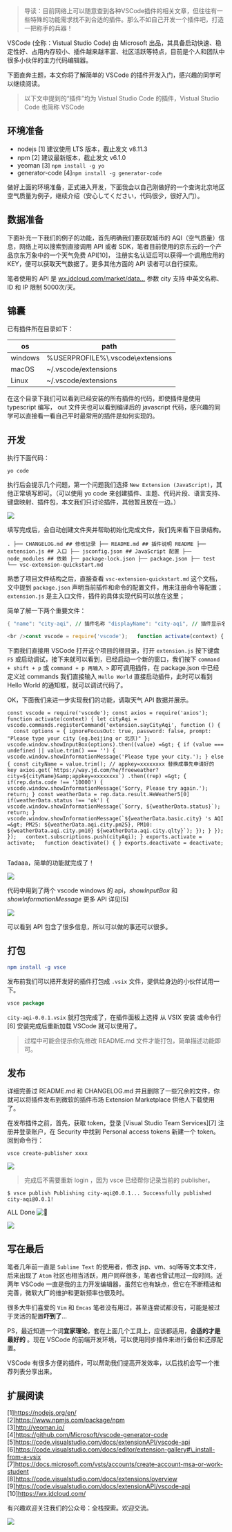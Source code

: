 > 导读：目前网络上可以随意查到各种VSCode插件的相关文章，但往往有一些特殊的功能需求找不到合适的插件。那么不如自己开发一个插件吧，打造一把称手的兵器！

VSCode (全称：Vistual Studio Code) 由 Microsoft 出品，其具备启动快速、稳定性好、占用内存较小、插件越来越丰富、社区活跃等特点，目前是个人和团队中很多小伙伴的主力代码编辑器。

下面直奔主题，本文你将了解简单的 VSCode 的插件开发入门，感兴趣的同学可以继续阅读。

> 以下文中提到的“插件”均为 Vistual Studio Code 的插件，Vistual Studio Code 也简称 VSCode

## 环境准备

-   nodejs \[1\] 建议使用 LTS 版本，截止发文 v8.11.3
-   npm \[2\] 建议最新版本，截止发文 v6.1.0
-   yeoman \[3\] `npm install -g yo`
-   generator-code \[4\]`npm install -g generator-code`

做好上面的环境准备，正式进入开发，下面我会以自己刚做好的一个查询北京地区空气质量为例子，继续介绍（安心してください，代码很少，很好入门）。

## 数据准备

下面补充一下我们的例子的功能，首先明确我们要获取城市的 AQI（空气质量）信息，网络上可以搜索到直接调用 API 或者 SDK，笔者目前使用的京东云的一个产品京东万象中的一个天气免费 API\[10\]， 注册实名认证后可以获得一个调用应用的 KEY，便可以获取天气数据了。更多其他方面的 API 读者可以自行探索。

笔者使用的 API 是 [wx.jdcloud.com/market/data…](https://link.juejin.cn/?target=https%3A%2F%2Fwx.jdcloud.com%2Fmarket%2Fdatas%2F26%2F10610 "https://wx.jdcloud.com/market/datas/26/10610") 参数 city 支持 中英文名称、ID 和 IP 限制 5000次/天。

## 锦囊

已有插件所在目录如下：

| os | path |
| --- | --- |
| windows | %USERPROFILE%\\.vscode\\extensions |
| macOS | ~/.vscode/extensions |
| Linux | ~/.vscode/extensions |

在这个目录下我们可以看到已经安装的所有插件的代码，即使插件是使用 typescript 编写， out 文件夹也可以看到编译后的 javascript 代码，感兴趣的同学可以直接看一看自己平时最常用的插件是如何实现的。

## 开发

执行下面代码：

```armasm
yo code  
```

执行后会提示几个问题，第一个问题我们选择 `New Extension (JavaScript)`，其他正常填写即可。（可以使用 yo code 来创建插件、主题、代码片段、语言支持、键盘映射、插件包，本文我们只讨论插件，其他暂且放在一边。）

![](https://p1-jj.byteimg.com/tos-cn-i-t2oaga2asx/gold-user-assets/2018/7/19/164b1bafea675a1e~tplv-t2oaga2asx-jj-mark:3024:0:0:0:q75.png)

填写完成后，会自动创建文件夹并帮助初始化完成文件，我们先来看下目录结构。

```clean
. ├── CHANGELOG.md ## 修改记录 ├── README.md ## 插件说明 README ├── extension.js ## 入口 ├── jsconfig.json ## JavaScript 配置 ├── node_modules ## 依赖 ├── package-lock.json ├── package.json ├── test └── vsc-extension-quickstart.md  
```

熟悉了项目文件结构之后，直接查看 `vsc-extension-quickstart.md` 这个文档，文中提到 `package.json` 声明当前插件和命令的配置文件，用来注册命令等配置；`extension.js` 是主入口文件，插件的具体实现代码可以放在这里；

简单了解一下两个重要文件：

```awk
{ "name": "city-aqi", // 插件名称 "displayName": "city-aqi", // 插件显示名称 "description": "Air Quaility Index of City", // 插件描述 "version": "0.0.1", "publisher": "beanleecode", // 插件发布者 ... "activationEvents": [ // 活动事件列表 "onCommand:extension.sayHello" ], "main": "./extension", // 入口文件 "contributes": { "commands": [ // 对应命令列表 { "command": "extension.sayHello", "title": "Hello World" } ] }, ... }  
```

```javascript
<br />const vscode = require('vscode');   function activate(context) {   // 这里的代码将只会在插件激活时执行一次 console.log('Congratulations, your extension "city-aqi" is now active!');   // 定义在 package.json 中的命令在这里定义 // 提供 registerCommand 来注册实现代码 // commandId 参数必须与 package.json 匹配 let disposable = vscode.commands.registerCommand('extension.sayHello', function () { // 这里的代码每次执行 这个命令 的时候都会被执行   // 显示信息框 vscode.window.showInformationMessage('Hello World!'); });   context.subscriptions.push(disposable); } exports.activate = activate;   // 插件被停用的时候被调用 function deactivate() { } exports.deactivate = deactivate;  
```

下面我们直接用 VSCode 打开这个项目的根目录，打开 `extension.js` 按下键盘 `F5` 或启动调试，接下来就可以看到，已经启动一个新的窗口，我们按下 `command + shift + p` 或 `command + p 再输入 >` 即可调用插件，在 package.json 中已经定义过 commands 我们直接输入 `Hello World` 直接启动插件，此时可以看到 Hello World 的通知框，就可以调试代码了。

OK，下面我们来进一步实现我们的功能，调取天气 API 数据并展示。

```reasonml
const vscode = require('vscode'); const axios = require('axios');   function activate(context) { let cityAqi = vscode.commands.registerCommand('extension.sayCityAqi', function () {   const options = { ignoreFocusOut: true, password: false, prompt: "Please type your city (eg.beijing or 北京)" };   vscode.window.showInputBox(options).then((value) =&gt; { if (value === undefined || value.trim() === '') { vscode.window.showInformationMessage('Please type your city.'); } else { const cityName = value.trim(); // appkey=xxxxxxxx 替换成事先申请好的 key axios.get(`https://way.jd.com/he/freeweather?city=${cityName}&amp;appkey=xxxxxxxx`) .then((rep) =&gt; { if(rep.data.code !== '10000') { vscode.window.showInformationMessage('Sorry, Please try again.'); return; } const weatherData = rep.data.result.HeWeather5[0] if(weatherData.status !== 'ok') { vscode.window.showInformationMessage(`Sorry, ${weatherData.status}`); return; } vscode.window.showInformationMessage(`${weatherData.basic.city} 's AQI =&gt; PM25: ${weatherData.aqi.city.pm25}, PM10: ${weatherData.aqi.city.pm10} ${weatherData.aqi.city.qlty}`); }); } }); });   context.subscriptions.push(cityAqi); } exports.activate = activate;   function deactivate() { } exports.deactivate = deactivate;  
```

Tadaaa，简单的功能就完成了！

![](https://p1-jj.byteimg.com/tos-cn-i-t2oaga2asx/gold-user-assets/2018/7/19/164b1bafecd4f846~tplv-t2oaga2asx-jj-mark:3024:0:0:0:q75.png)

代码中用到了两个 vscode windows 的 api，_showInputBox_ 和 _showInformationMessage_ 更多 API 详见\[5\]

![](https://p1-jj.byteimg.com/tos-cn-i-t2oaga2asx/gold-user-assets/2018/7/19/164b1bafece82471~tplv-t2oaga2asx-jj-mark:3024:0:0:0:q75.png)

可以看到 API 包含了很多信息，所以可以做的事还可以很多。

## 打包

```cmake
npm install -g vsce  
```

发布前我们可以把开发好的插件打包成 `.vsix` 文件，提供给身边的小伙伴试用一下。

```ada
vsce package  
```

`city-aqi-0.0.1.vsix` 就打包完成了，在插件面板上选择 从 VSIX 安装 或命令行 \[6\] 安装完成后重新加载 VSCode 就可以使用了。

> 过程中可能会提示你先修改 README.md 文件才能打包，简单描述功能即可。

## 发布

详细完善过 README.md 和 CHANGELOG.md 并且删除了一些冗余的文件，你就可以将插件发布到微软的插件市场 Extension Marketplace 供他人下载使用了。

在发布插件之前，首先，获取 token，登录 \[Visual Studio Team Services\]\[7\] 注册并登录账户，在 Security 中找到 Personal access tokens 新建一个 token。回到命令行：

```dsconfig
vsce create-publisher xxxx  
```

![](https://p1-jj.byteimg.com/tos-cn-i-t2oaga2asx/gold-user-assets/2018/7/19/164b1bafea50cd9e~tplv-t2oaga2asx-jj-mark:3024:0:0:0:q75.png)

> 完成后不需要重新 login ，因为 vsce 已经帮你记录当前的 publisher。

```crystal
$ vsce publish Publishing city-aqi@0.0.1... Successfully published city-aqi@0.0.1!  
```

ALL Done ![🎉](https://p1-jj.byteimg.com/tos-cn-i-t2oaga2asx/gold-user-assets/2018/7/19/164b1bb073bf8142~tplv-t2oaga2asx-jj-mark:3024:0:0:0:q75.png)

![](https://p1-jj.byteimg.com/tos-cn-i-t2oaga2asx/gold-user-assets/2018/7/19/164b1bb01088e17e~tplv-t2oaga2asx-jj-mark:3024:0:0:0:q75.png)

## 写在最后

笔者几年前一直是 `Sublime Text` 的使用者，修改 jsp、vm、sql等等文本文件，后来出现了 `Atom` 社区也相当活跃，用户同样很多，笔者也曾试用过一段时间。近两年 VSCode 一直是我的主力开发编辑器，虽然它也有缺点，但它在不断精进和完善，微软大厂的维护和更新频率也很及时。

很多大牛们喜爱的 `Vim` 和 `Emcas` 笔者没有用过，甚至连尝试都没有，可能是被过于灵活的配置**吓到了**…

PS，最近知道一个词**宜家理论**，套在上面几个工具上，应该都适用，**合适的才是最好的** 。现在 VSCode 的前端开发环境，可以使用同步插件来进行备份和还原配置。

VSCode 有很多方便的插件，可以帮助我们提高开发效率，以后找机会写一个推荐列表分享出来。

## 扩展阅读

\[1\]https://nodejs.org/en/  
\[2\]https://www.npmjs.com/package/npm  
\[3\]http://yeoman.io/  
\[4\]https://github.com/Microsoft/vscode-generator-code  
\[5\]https://code.visualstudio.com/docs/extensionAPI/vscode-api  
\[6\]https://code.visualstudio.com/docs/editor/extension-gallery#\_install-from-a-vsix  
\[7\]https://docs.microsoft.com/vsts/accounts/create-account-msa-or-work-student  
\[8\]https://code.visualstudio.com/docs/extensions/overview  
\[9\]https://code.visualstudio.com/docs/extensionAPI/vscode-api  
\[10\]https://wx.jdcloud.com/

有兴趣欢迎关注我们的公众号：全栈探索。欢迎交流。

![](https://p1-jj.byteimg.com/tos-cn-i-t2oaga2asx/gold-user-assets/2018/7/19/164b1bb019aec86d~tplv-t2oaga2asx-jj-mark:3024:0:0:0:q75.png)